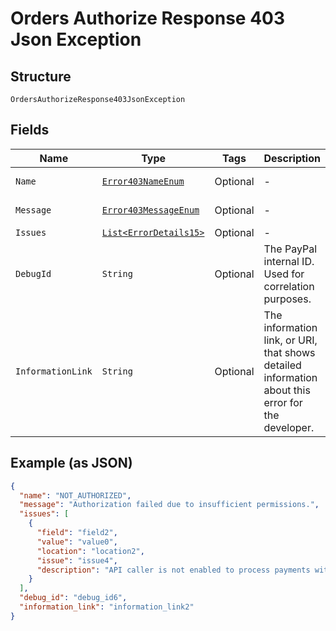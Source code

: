 
# Orders Authorize Response 403 Json Exception

## Structure

`OrdersAuthorizeResponse403JsonException`

## Fields

| Name | Type | Tags | Description | Getter | Setter |
|  --- | --- | --- | --- | --- | --- |
| `Name` | [`Error403NameEnum`](../../doc/models/error-403-name-enum.md) | Optional | - | Error403NameEnum getName() | setName(Error403NameEnum name) |
| `Message` | [`Error403MessageEnum`](../../doc/models/error-403-message-enum.md) | Optional | - | Error403MessageEnum getMessageField() | setMessageField(Error403MessageEnum messageField) |
| `Issues` | [`List<ErrorDetails15>`](../../doc/models/error-details-15.md) | Optional | - | List<ErrorDetails15> getIssues() | setIssues(List<ErrorDetails15> issues) |
| `DebugId` | `String` | Optional | The PayPal internal ID. Used for correlation purposes. | String getDebugId() | setDebugId(String debugId) |
| `InformationLink` | `String` | Optional | The information link, or URI, that shows detailed information about this error for the developer. | String getInformationLink() | setInformationLink(String informationLink) |

## Example (as JSON)

```json
{
  "name": "NOT_AUTHORIZED",
  "message": "Authorization failed due to insufficient permissions.",
  "issues": [
    {
      "field": "field2",
      "value": "value0",
      "location": "location2",
      "issue": "issue4",
      "description": "API caller is not enabled to process payments with the specified type of token. Please contact customer support to request permissions to process transactions with this type of token."
    }
  ],
  "debug_id": "debug_id6",
  "information_link": "information_link2"
}
```

